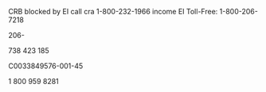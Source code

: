 CRB blocked by EI call cra 1-800-232-1966 income  EI Toll-Free: 1-800-206-7218

206-

738 423 185


C0033849576-001-45

1 800 959 8281